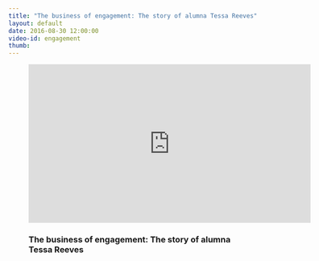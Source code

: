 ```yaml
---
title: "The business of engagement: The story of alumna Tessa Reeves"
layout: default
date: 2016-08-30 12:00:00
video-id: engagement
thumb:
---
```


<div class="section-dark">
  <!--<?php include("../patterns/partials/close-button.html") ?>-->
    <div class="inner-wrapper">
      <figure class="video">
        <div class="video-container">
          <iframe class="gallery__video" width="560" height="315" src="https://www.youtube.com/embed/Zk12r3J_SBo" frameborder="0" allowfullscreen></iframe>
        </div>
        <figcaption class="gallery-caption">
          <h3 class="gallery-caption__title">The business of engagement: The story of alumna Tessa Reeves</h3>
          <p class="gallery-caption__description"></p>
        </figcaption>
      </figure>
    </div>
</div>
